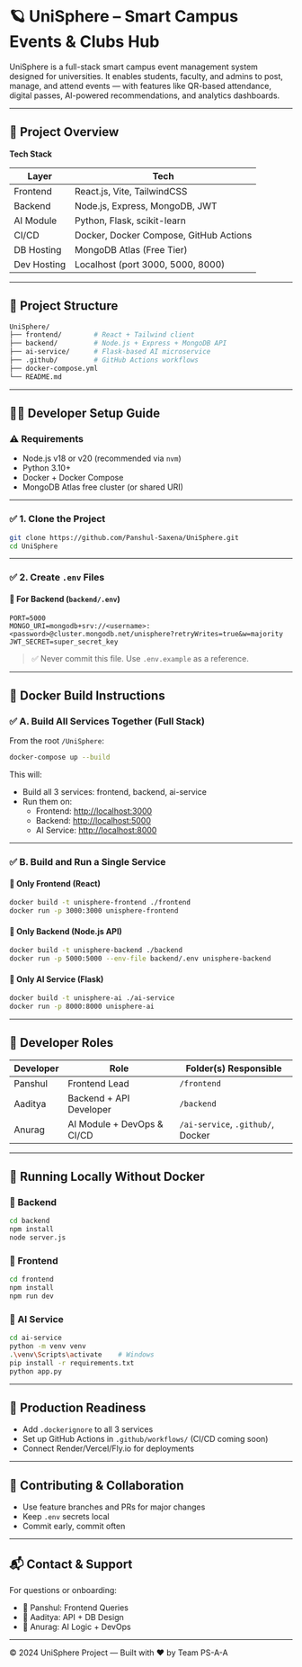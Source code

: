 # 🪐 UniSphere – Smart Campus Events & Clubs Hub

UniSphere is a full-stack smart campus event management system designed for universities. It enables students, faculty, and admins to post, manage, and attend events — with features like QR-based attendance, digital passes, AI-powered recommendations, and analytics dashboards.

---

## 🧠 Project Overview

**Tech Stack**

| Layer        | Tech                                  |
|--------------|----------------------------------------|
| Frontend     | React.js, Vite, TailwindCSS            |
| Backend      | Node.js, Express, MongoDB, JWT         |
| AI Module    | Python, Flask, scikit-learn            |
| CI/CD        | Docker, Docker Compose, GitHub Actions |
| DB Hosting   | MongoDB Atlas (Free Tier)              |
| Dev Hosting  | Localhost (port 3000, 5000, 8000)       |

---

## 📁 Project Structure

```bash
UniSphere/
├── frontend/        # React + Tailwind client
├── backend/         # Node.js + Express + MongoDB API
├── ai-service/      # Flask-based AI microservice
├── .github/         # GitHub Actions workflows
├── docker-compose.yml
└── README.md
```

---

## 🧑‍💻 Developer Setup Guide

### ⚠️ Requirements

* Node.js v18 or v20 (recommended via `nvm`)
* Python 3.10+
* Docker + Docker Compose
* MongoDB Atlas free cluster (or shared URI)

---

### ✅ 1. Clone the Project

```bash
git clone https://github.com/Panshul-Saxena/UniSphere.git
cd UniSphere
```

---

### ✅ 2. Create `.env` Files

#### 🔐 For Backend (`backend/.env`)

```env
PORT=5000
MONGO_URI=mongodb+srv://<username>:<password>@cluster.mongodb.net/unisphere?retryWrites=true&w=majority
JWT_SECRET=super_secret_key
```

> ✅ Never commit this file. Use `.env.example` as a reference.

---

## 🐳 Docker Build Instructions

### ✅ A. Build All Services Together (Full Stack)

From the root `/UniSphere`:

```bash
docker-compose up --build
```

This will:

* Build all 3 services: frontend, backend, ai-service
* Run them on:
    * Frontend: [http://localhost:3000](http://localhost:3000)
    * Backend: [http://localhost:5000](http://localhost:5000)
    * AI Service: [http://localhost:8000](http://localhost:8000)

---

### ✅ B. Build and Run a Single Service

#### 🔹 Only Frontend (React)

```bash
docker build -t unisphere-frontend ./frontend
docker run -p 3000:3000 unisphere-frontend
```

#### 🔹 Only Backend (Node.js API)

```bash
docker build -t unisphere-backend ./backend
docker run -p 5000:5000 --env-file backend/.env unisphere-backend
```

#### 🔹 Only AI Service (Flask)

```bash
docker build -t unisphere-ai ./ai-service
docker run -p 8000:8000 unisphere-ai
```

---

## 👥 Developer Roles

| Developer | Role                       | Folder(s) Responsible             |
| --------- | -------------------------- | --------------------------------- |
| Panshul   | Frontend Lead              | `/frontend`                       |
| Aaditya   | Backend + API Developer    | `/backend`                        |
| Anurag    | AI Module + DevOps & CI/CD | `/ai-service`, `.github/`, Docker |

---

## 🔄 Running Locally Without Docker

### 🧪 Backend

```bash
cd backend
npm install
node server.js
```

### 🧪 Frontend

```bash
cd frontend
npm install
npm run dev
```

### 🧪 AI Service

```bash
cd ai-service
python -m venv venv
.\venv\Scripts\activate    # Windows
pip install -r requirements.txt
python app.py
```

---

## 🚀 Production Readiness

* Add `.dockerignore` to all 3 services
* Set up GitHub Actions in `.github/workflows/` (CI/CD coming soon)
* Connect Render/Vercel/Fly.io for deployments

---

## 🤝 Contributing & Collaboration

* Use feature branches and PRs for major changes
* Keep `.env` secrets local
* Commit early, commit often

---

## 📬 Contact & Support

For questions or onboarding:

* 📧 Panshul: Frontend Queries
* 📧 Aaditya: API + DB Design
* 📧 Anurag: AI Logic + DevOps

---

© 2024 UniSphere Project — Built with ❤️ by Team PS-A-A